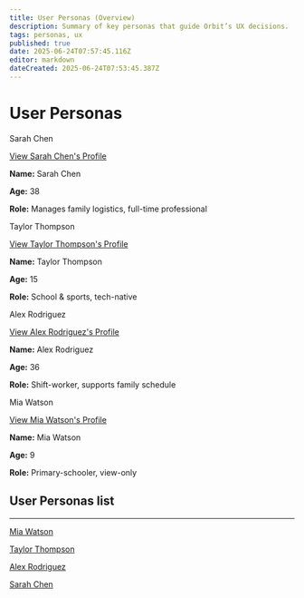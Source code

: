 ```yaml
---
title: User Personas (Overview)
description: Summary of key personas that guide Orbit’s UX decisions.
tags: personas, ux
published: true
date: 2025-06-24T07:57:45.116Z
editor: markdown
dateCreated: 2025-06-24T07:53:45.387Z
---
```


# User Personas

<aside>
Sarah Chen

[View Sarah Chen's Profile](User%20Personas%201feb2bc5400e80c5a00dd2ee5edbb64e/Sarah%20Chen%201feb2bc5400e800f969ce94d060d00c1.md)

**Name:** Sarah Chen

**Age:** 38

**Role:** Manages family logistics, full-time professional

</aside>

<aside>
Taylor Thompson

[View Taylor Thompson's Profile](User%20Personas%201feb2bc5400e80c5a00dd2ee5edbb64e/Taylor%20Thompson%20200b2bc5400e80b6bad4f6b756a9ff52.md)

**Name:** Taylor Thompson

**Age:** 15

**Role:** School & sports, tech-native

</aside>

<aside>
Alex Rodriguez

[View Alex Rodriguez's Profile](User%20Personas%201feb2bc5400e80c5a00dd2ee5edbb64e/Alex%20Rodriguez%20200b2bc5400e80f88162f01cbcb7ab15.md)

**Name:** Alex Rodriguez

**Age:** 36

**Role:** Shift-worker, supports family schedule

</aside>

<aside>
Mia Watson

[View Mia Watson's Profile](User%20Personas%201feb2bc5400e80c5a00dd2ee5edbb64e/Mia%20Watson%20200b2bc5400e80ad927fdab857be2255.md)

**Name:** Mia Watson

**Age:** 9

**Role:** Primary-schooler, view-only

</aside>

## User Personas list

---

[Mia Watson](User%20Personas%201feb2bc5400e80c5a00dd2ee5edbb64e/Mia%20Watson%20200b2bc5400e80ad927fdab857be2255.md)

[Taylor Thompson](User%20Personas%201feb2bc5400e80c5a00dd2ee5edbb64e/Taylor%20Thompson%20200b2bc5400e80b6bad4f6b756a9ff52.md)

[Alex Rodriguez](User%20Personas%201feb2bc5400e80c5a00dd2ee5edbb64e/Alex%20Rodriguez%20200b2bc5400e80f88162f01cbcb7ab15.md)

[Sarah Chen](User%20Personas%201feb2bc5400e80c5a00dd2ee5edbb64e/Sarah%20Chen%201feb2bc5400e800f969ce94d060d00c1.md)